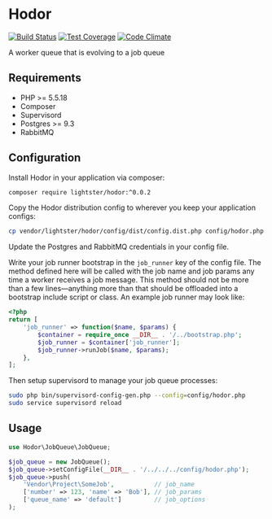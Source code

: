 Hodor
=====

[![Build Status](https://travis-ci.org/lightster/hodor.svg?branch=master)](https://travis-ci.org/lightster/hodor)
[![Test Coverage](https://codeclimate.com/github/lightster/hodor/badges/coverage.svg)](https://codeclimate.com/github/lightster/hodor/coverage)
[![Code Climate](https://codeclimate.com/github/lightster/hodor/badges/gpa.svg)](https://codeclimate.com/github/lightster/hodor)

A worker queue that is evolving to a job queue

## Requirements

 - PHP >= 5.5.18
 - Composer
 - Supervisord
 - Postgres >= 9.3
 - RabbitMQ

## Configuration

Install Hodor in your application via composer:

```bash
composer require lightster/hodor:^0.0.2
```

Copy the Hodor distribution config to wherever you keep your
application configs:

```bash
cp vendor/lightster/hodor/config/dist/config.dist.php config/hodor.php
```

Update the Postgres and RabbitMQ credentials in your config file.

Write your job runner bootstrap in the `job_runner` key of the config
file.  The method defined here will be called with the job name and
job params any time a worker receives a job message.  This method
should not be more than a few lines—anything more than that should
be offloaded into a bootstrap include script or class.  An example
job runner may look like:

```php
<?php
return [
    'job_runner' => function($name, $params) {
        $container = require_once __DIR__ . '/../bootstrap.php';
        $job_runner = $container['job_runner'];
        $job_runner->runJob($name, $params);
    },
];
```

Then setup supervisord to manage your job queue processes:

```bash
sudo php bin/supervisord-config-gen.php --config=config/hodor.php
sudo service supervisord reload
```

## Usage

```php
use Hodor\JobQueue\JobQueue;

$job_queue = new JobQueue();
$job_queue->setConfigFile(__DIR__ . '/../../../config/hodor.php');
$job_queue->push(
    'Vendor\Project\SomeJob',           // job_name
    ['number' => 123, 'name' => 'Bob'], // job_params
    ['queue_name' => 'default']         // job_options
);
```